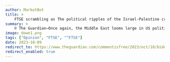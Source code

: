 ```yaml
---
author: MarketBot
title: >
    FTSE scrambling as The political ripples of the Israel-Palestine crisis are already hitting both US parties
summary: >
    © The Guardian—Once again, the Middle East looms large in US politics. Hamas’s attack on southern Israel will reverberate in the weeks and months to come. On Monday, Joe Biden announced that 11 Americans were killed. Already, the political fallout is being felt in the White House and Capitol Hill, in California and in New York.
image: down1.png
tags: ["Opinion", "FTSE", "^FTSE"]
date: 2023-10-09
redirect_to: https://www.theguardian.com/commentisfree/2023/oct/10/biden-netanyahu-israel-palestine-crisis-us-policy
redirect_enabled: true
---
```

